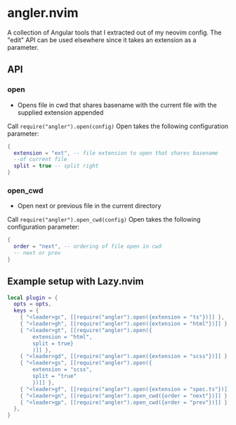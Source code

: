 # angler.nvim

A collection of Angular tools that I extracted out of my neovim config. The
"edit" API can be used elsewhere since it takes an extension as a parameter.

## API

### open

- Opens file in cwd that shares basename with the current file with the
  supplied extension appended

Call `require("angler").open(config)`
Open takes the following configuration parameter:

```lua
{
  extension = "ext", -- file extension to open that shares basename
  --of current file
  split = true -- split right
}
```

### open_cwd

- Open next or previous file in the current directory

Call `require("angler").open_cwd(config)`
Open takes the following configuration parameter:

```lua
{
  order = "next", -- ordering of file open in cwd
  -- next or prev
}
```

## Example setup with Lazy.nvim

```lua
local plugin = {
  opts = opts,
  keys = {
    { "<leader>gc", [[require("angler").open({extension = "ts"})]] },
    { "<leader>gh", [[require("angler").open({extension = "html"})]] },
    { "<leader>gt", [[require("angler").open({
        extension = "html",
        split = true}
        )]] },
    { "<leader>gd", [[require("angler").open({extension = "scss"})]] },
    { "<leader>gs", [[require("angler").open({
        extension = "scss",
        split = "true"
        })]] },
    { "<leader>gf", [[require("angler").open({extension = "spec.ts"})]] },
    { "<leader>gn", [[require("angler").open_cwd({order = "next"})]] },
    { "<leader>gp", [[require("angler").open_cwd({order = "prev"})]] },
  },
}
```
